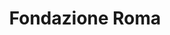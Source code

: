 ---
title: "Fondazione Roma"
website: ""
description: "Description"
logo: "images/partners/logo_fr_home.webp"
category: "Premium"
order: 1
#id: "partners"
---